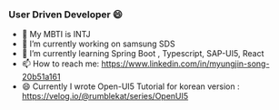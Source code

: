 ### User Driven Developer 😄
- 💬 My MBTI is INTJ 
- 🔭 I’m currently working on samsung SDS 
- 🌱 I’m currently learning Spring Boot , Typescript, SAP-UI5, React 
- 📫 How to reach me: https://www.linkedin.com/in/myungjin-song-20b51a161
- 😄 Currently I wrote Open-UI5 Tutorial for korean version : https://velog.io/@rumblekat/series/OpenUI5

<!--
**RumbleKAT/RumbleKAT** is a ✨ _special_ ✨ repository because its `README.md` (this file) appears on your GitHub profile.

Here are some ideas to get you started:

- 🔭 I’m currently working on ...
- 🌱 I’m currently learning ...
- 👯 I’m looking to collaborate on ...
- 🤔 I’m looking for help with ...
- 💬 Ask me about ...
- 📫 How to reach me: ...
- 😄 Pronouns: ...
- ⚡ Fun fact: ...
-->
